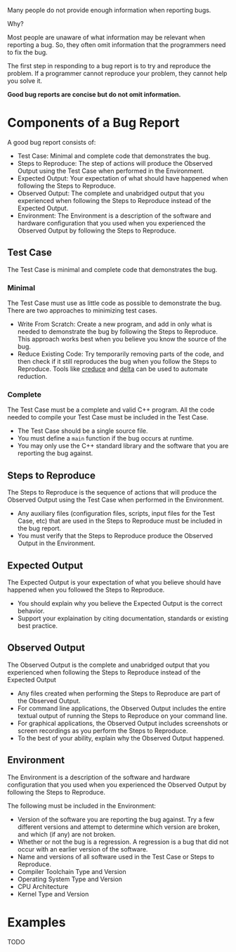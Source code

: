 Many people do not provide enough information when reporting bugs.

Why?

Most people are unaware of what information may be relevant when reporting a
bug. So, they often omit information that the programmers need to fix the bug.

The first step in responding to a bug report is to try and reproduce the
problem. If a programmer cannot reproduce your problem, they cannot help you
solve it.

**Good bug reports are concise but do not omit information.**

# Components of a Bug Report

A good bug report consists of:

* Test Case: Minimal and complete code that demonstrates the bug.
* Steps to Reproduce: The step of actions will produce the Observed Output using the Test Case when performed in the Environment.
* Expected Output: Your expectation of what should have happened when following the Steps to Reproduce.
* Observed Output: The complete and unabridged output that you experienced when following the Steps to Reproduce instead of the Expected Output.
* Environment: The Environment is a description of the software and hardware configuration that you used when you experienced the Observed Output by following the Steps to Reproduce. 

## Test Case

The Test Case is minimal and complete code that demonstrates the bug.

### Minimal

The Test Case must use as little code as possible to demonstrate the bug. There
are two approaches to minimizing test cases.

* Write From Scratch: Create a new program, and add in only what is needed to
demonstrate the bug by following the Steps to Reproduce. This approach works
best when you believe you know the source of the bug.
* Reduce Existing Code: Try temporarily removing parts of the code, and then
check if it still reproduces the bug when you follow the Steps to Reproduce.
Tools like [creduce](https://embed.cs.utah.edu/creduce/) and
[delta](http://delta.tigris.org/) can be used to automate reduction.

### Complete

The Test Case must be a complete and valid C++ program. All the code needed to
compile your Test Case must be included in the Test Case.

* The Test Case should be a single source file. 
* You must define a `main` function if the bug occurs at runtime.
* You may only use the C++ standard library and the software that you are reporting the bug against.

## Steps to Reproduce

The Steps to Reproduce is the sequence of actions that will produce the
Observed Output using the Test Case when performed in the Environment.

* Any auxiliary files (configuration files, scripts, input files for the Test
Case, etc) that are used in the Steps to Reproduce must be included in the bug
report.
* You must verify that the Steps to Reproduce produce the Observed Output in
the Environment.

## Expected Output

The Expected Output is your expectation of what you believe should have
happened when you followed the Steps to Reproduce.

* You should explain why you believe the Expected Output is the correct behavior.
* Support your explaination by citing documentation, standards or existing best practice.

## Observed Output

The Observed Output is the complete and unabridged output that you experienced
when following the Steps to Reproduce instead of the Expected Output

* Any files created when performing the Steps to Reproduce are part of the Observed Output.
* For command line applications, the Observed Output includes the entire textual output of running the Steps to Reproduce on your command line.
* For graphical applications, the Observed Output includes screenshots or screen recordings as you perform the Steps to Reproduce.
* To the best of your ability, explain why the Observed Output happened.

## Environment

The Environment is a description of the software and hardware configuration
that you used when you experienced the Observed Output by following the Steps
to Reproduce. 

The following must be included in the Environment: 

* Version of the software you are reporting the bug against. Try a few different versions and attempt to determine which version are broken, and which (if any) are not broken.
* Whether or not the bug is a regression. A regression is a bug that did not occur with an earlier version of the software.
* Name and versions of all software used in the Test Case or Steps to Reproduce.
* Compiler Toolchain Type and Version
* Operating System Type and Version
* CPU Architecture
* Kernel Type and Version

# Examples

TODO
